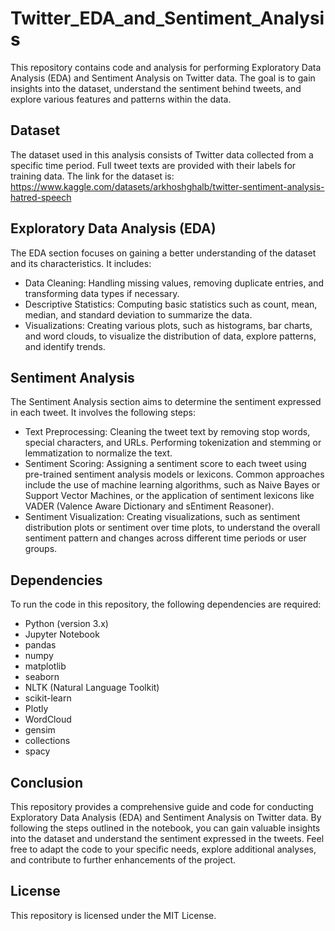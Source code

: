 # Twitter_EDA_and_Sentiment_Analysis
This repository contains code and analysis for performing Exploratory Data Analysis (EDA) and Sentiment Analysis on Twitter data. The goal is to gain insights into the dataset, understand the sentiment behind tweets, and explore various features and patterns within the data.
## Dataset
The dataset used in this analysis consists of Twitter data collected from a specific time period. Full tweet texts are provided with their labels for training data. The link for the dataset is: https://www.kaggle.com/datasets/arkhoshghalb/twitter-sentiment-analysis-hatred-speech

## Exploratory Data Analysis (EDA)
The EDA section focuses on gaining a better understanding of the dataset and its characteristics. It includes:
- Data Cleaning: Handling missing values, removing duplicate entries, and transforming data types if necessary.
- Descriptive Statistics: Computing basic statistics such as count, mean, median, and standard deviation to summarize the data.
- Visualizations: Creating various plots, such as histograms, bar charts, and word clouds, to visualize the distribution of data, explore patterns, and identify trends.
## Sentiment Analysis
The Sentiment Analysis section aims to determine the sentiment expressed in each tweet. It involves the following steps:

- Text Preprocessing: Cleaning the tweet text by removing stop words, special characters, and URLs. Performing tokenization and stemming or lemmatization to normalize the text.
- Sentiment Scoring: Assigning a sentiment score to each tweet using pre-trained sentiment analysis models or lexicons. Common approaches include the use of machine learning algorithms, such as Naive Bayes or Support Vector Machines, or the application of sentiment lexicons like VADER (Valence Aware Dictionary and sEntiment Reasoner).
- Sentiment Visualization: Creating visualizations, such as sentiment distribution plots or sentiment over time plots, to understand the overall sentiment pattern and changes across different time periods or user groups.

## Dependencies
To run the code in this repository, the following dependencies are required:

- Python (version 3.x)
- Jupyter Notebook
- pandas
- numpy
- matplotlib
- seaborn
- NLTK (Natural Language Toolkit)
- scikit-learn
- Plotly
- WordCloud
- gensim
- collections 
- spacy

## Conclusion
This repository provides a comprehensive guide and code for conducting Exploratory Data Analysis (EDA) and Sentiment Analysis on Twitter data. By following the steps outlined in the notebook, you can gain valuable insights into the dataset and understand the sentiment expressed in the tweets. Feel free to adapt the code to your specific needs, explore additional analyses, and contribute to further enhancements of the project.

## License
This repository is licensed under the MIT License.

